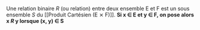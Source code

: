 Une relation binaire *R* (ou relation) entre deux ensemble E et F est un sous ensemble *S* du [[Produit Cartésien (E ⨯ F)]].
**Si x ∈ E et y ∈ F, on pose alors x *R* y lorsque (x, y) ∈ S**
